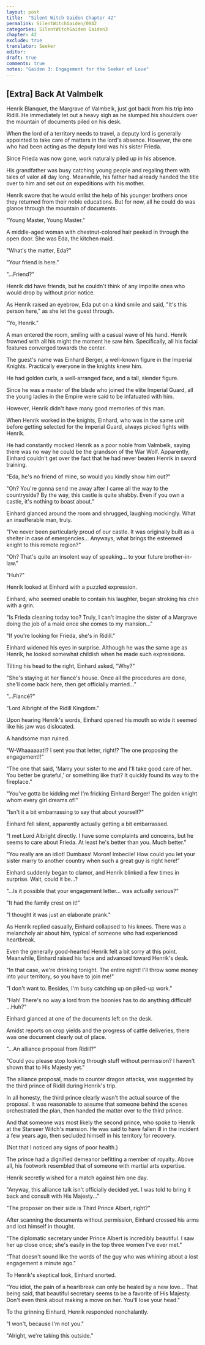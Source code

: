 ```yaml
---
layout: post
title:  "Silent Witch Gaiden Chapter 42"
permalink: SilentWitchGaiden/0042
categories: SilentWitchGaiden Gaiden3
chapter: 42
exclude: true
translator: Seeker
editor: 
draft: true
comments: true
notes: "Gaiden 3: Engagement for the Seeker of Love"
---
```

<h2>[Extra] Back At Valmbelk</h2>

Henrik Blanquet, the Margrave of Valmbelk, just got back from his trip into Ridill. He immediately let out a heavy sigh as he slumped his shoulders over the mountain of documents piled on his desk.

When the lord of a territory needs to travel, a deputy lord is generally appointed to take care of matters in the lord's absence. However, the one who had been acting as the deputy lord was his sister Frieda.

Since Frieda was now gone, work naturally piled up in his absence.

His grandfather was busy catching young people and regaling them with tales of valor all day long. Meanwhile, his father had already handed the title over to him and set out on expeditions with his mother.

Henrik swore that he would enlist the help of his younger brothers once they returned from their noble educations. But for now, all he could do was glance through the mountain of documents.

"Young Master, Young Master."

A middle-aged woman with chestnut-colored hair peeked in through the open door. She was Eda, the kitchen maid.

"What's the matter, Eda?"

"Your friend is here."

"...Friend?"

Henrik did have friends, but he couldn't think of any impolite ones who would drop by without prior notice.

As Henrik raised an eyebrow, Eda put on a kind smile and said, "It's this person here," as she let the guest through.

"Yo, Henrik."

A man entered the room, smiling with a casual wave of his hand. Henrik frowned with all his might the moment he saw him. Specifically, all his facial features converged towards the center.

The guest's name was Einhard Berger, a well-known figure in the Imperial Knights. Practically everyone in the knights knew him.

He had golden curls, a well-arranged face, and a tall, slender figure.

Since he was a master of the blade who joined the elite Imperial Guard, all the young ladies in the Empire were said to be infatuated with him.

However, Henrik didn't have many good memories of this man.

When Henrik worked in the knights, Einhard, who was in the same unit before getting selected for the Imperial Guard, always picked fights with Henrik.

He had constantly mocked Henrik as a poor noble from Valmbelk, saying there was no way he could be the grandson of the War Wolf. Apparently, Einhard couldn't get over the fact that he had never beaten Henrik in sword training.

"Eda, he's no friend of mine, so would you kindly show him out?"

"Oh? You're gonna send me away after I came all the way to the countryside? By the way, this castle is quite shabby. Even if you own a castle, it's nothing to boast about."

Einhard glanced around the room and shrugged, laughing mockingly. What an insufferable man, truly.

"I've never been particularly proud of our castle. It was originally built as a shelter in case of emergencies... Anyways, what brings the esteemed knight to this remote region?"

"Oh? That's quite an insolent way of speaking... to your future brother-in-law."

"Huh?"

Henrik looked at Einhard with a puzzled expression.

Einhard, who seemed unable to contain his laughter, began stroking his chin with a grin.

"Is Frieda cleaning today too? Truly, I can't imagine the sister of a Margrave doing the job of a maid once she comes to my mansion..."

"If you're looking for Frieda, she's in Ridill."

Einhard widened his eyes in surprise. Although he was the same age as Henrik, he looked somewhat childish when he made such expressions.

Tilting his head to the right, Einhard asked, "Why?"

"She's staying at her fiancé's house. Once all the procedures are done, she'll come back here, then get officially married..."

"...Fiancé?"

"Lord Albright of the Ridill Kingdom."

Upon hearing Henrik's words, Einhard opened his mouth so wide it seemed like his jaw was dislocated.

A handsome man ruined.

"W-Whaaaaaat!? I sent you that letter, right!? The one proposing the engagement!!"

"The one that said, 'Marry your sister to me and I'll take good care of her. You better be grateful,' or something like that? It quickly found its way to the fireplace."

"You've gotta be kidding me! I'm fricking Einhard Berger! The golden knight whom every girl dreams of!"

"Isn't it a bit embarrassing to say that about yourself?"

Einhard fell silent, apparently actually getting a bit embarrassed.

"I met Lord Albright directly. I have some complaints and concerns, but he seems to care about Frieda. At least he's better than you. Much better."

"You really are an idiot! Dumbass! Moron! Imbecile! How could you let your sister marry to another country when such a great guy is right here!"

Einhard suddenly began to clamor, and Henrik blinked a few times in surprise. Wait, could it be...?

"...Is it possible that your engagement letter... was actually serious?"

"It had the family crest on it!"

"I thought it was just an elaborate prank."

As Henrik replied casually, Einhard collapsed to his knees. There was a melancholy air about him, typical of someone who had experienced heartbreak.

Even the generally good-hearted Henrik felt a bit sorry at this point. Meanwhile, Einhard raised his face and advanced toward Henrik's desk.

"In that case, we're drinking tonight. The entire night! I'll throw some money into your territory, so you have to join me!"

"I don't want to. Besides, I'm busy catching up on piled-up work."

"Hah! There's no way a lord from the boonies has to do anything difficult! ...Huh?"

Einhard glanced at one of the documents left on the desk.

Amidst reports on crop yields and the progress of cattle deliveries, there was one document clearly out of place.

"...An alliance proposal from Ridill?"

"Could you please stop looking through stuff without permission? I haven't shown that to His Majesty yet."

The alliance proposal, made to counter dragon attacks, was suggested by the third prince of Ridill during Henrik's trip.

In all honesty, the third prince clearly wasn't the actual source of the proposal. It was reasonable to assume that someone behind the scenes orchestrated the plan, then handed the matter over to the third prince.

And that someone was most likely the second prince, who spoke to Henrik at the Starseer Witch's mansion. He was said to have fallen ill in the incident a few years ago, then secluded himself in his territory for recovery.

(Not that I noticed any signs of poor health.)

The prince had a dignified demeanor befitting a member of royalty. Above all, his footwork resembled that of someone with martial arts expertise.

Henrik secretly wished for a match against him one day.

"Anyway, this alliance talk isn't officially decided yet. I was told to bring it back and consult with His Majesty..."

"The proposer on their side is Third Prince Albert, right?"

After scanning the documents without permission, Einhard crossed his arms and lost himself in thought.

"The diplomatic secretary under Prince Albert is incredibly beautiful. I saw her up close once; she's easily in the top three women I've ever met."

"That doesn't sound like the words of the guy who was whining about a lost engagement a minute ago."

To Henrik's skeptical look, Einhard snorted.

"You idiot, the pain of a heartbreak can only be healed by a new love... That being said, that beautiful secretary seems to be a favorite of His Majesty. Don't even think about making a move on her. You'll lose your head."

To the grinning Einhard, Henrik responded nonchalantly.

"I won't, because I'm not you."

"Alright, we're taking this outside."




